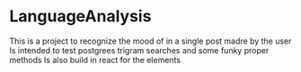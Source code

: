 # LanguageAnalysis
This is a project to recognize the mood of in a single post madre by the user
Is intended to test postgrees trigram searches and some funky proper methods
Is also build in react for the elements